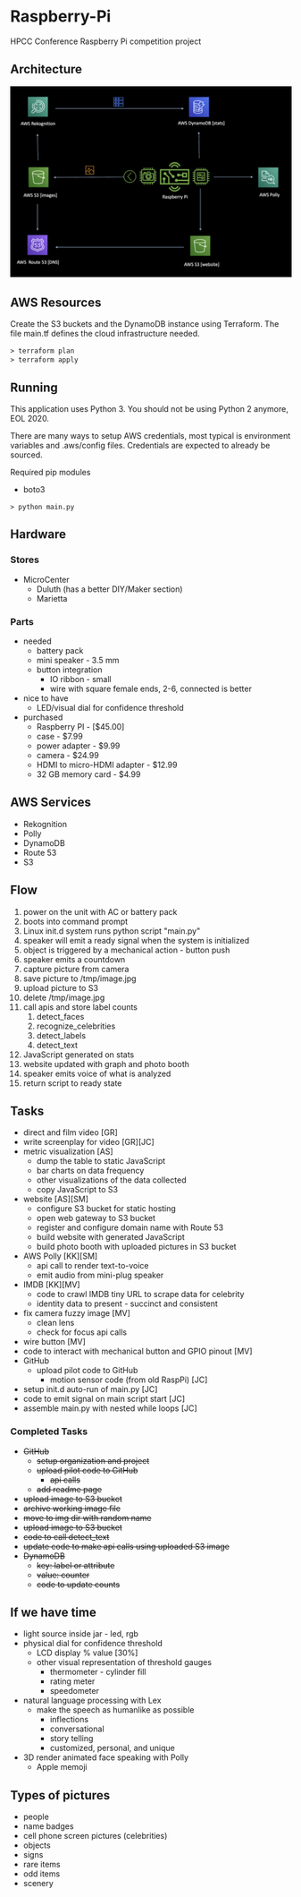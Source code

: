 # Raspberry-Pi

HPCC Conference Raspberry Pi competition project

## Architecture
![Architecture](/img/architecture.png)

## AWS Resources

Create the S3 buckets and the DynamoDB instance using Terraform. 
The file main.tf defines the cloud infrastructure needed.

```
> terraform plan
> terraform apply
```

## Running

This application uses Python 3. You should not be using Python 2 anymore, EOL 2020.

There are many ways to setup AWS credentials, most typical is environment variables and .aws/config files. Credentials are expected to already be sourced.

Required pip modules
- boto3

```
> python main.py
```

## Hardware

### Stores
- MicroCenter
    - Duluth (has a better DIY/Maker section)
    - Marietta

### Parts
- needed
  - battery pack
  - mini speaker - 3.5 mm
  - button integration
    - IO ribbon - small
    - wire with square female ends, 2-6, connected is better
- nice to have
  - LED/visual dial for confidence threshold
- purchased
  - Raspberry PI - [$45.00] 
  - case - $7.99
  - power adapter - $9.99
  - camera - $24.99
  - HDMI to micro-HDMI adapter - $12.99
  - 32 GB memory card - $4.99
 
## AWS Services
- Rekognition
- Polly
- DynamoDB
- Route 53
- S3

## Flow
1. power on the unit with AC or battery pack
1. boots into command prompt
1. Linux init.d system runs python script "main.py"
1. speaker will emit a ready signal when the system is initialized  
1. object is triggered by a mechanical action - button push
1. speaker emits a countdown 
1. capture picture from camera
1. save picture to /tmp/image.jpg
1. upload picture to S3
1. delete /tmp/image.jpg
1. call apis and store label counts
    1. detect_faces
    1. recognize_celebrities
    1. detect_labels
    1. detect_text
1. JavaScript generated on stats
1. website updated with graph and photo booth
1. speaker emits voice of what is analyzed
1. return script to ready state

## Tasks
- direct and film video [GR]
- write screenplay for video [GR][JC]
- metric visualization [AS] 
  - dump the table to static JavaScript
  - bar charts on data frequency
  - other visualizations of the data collected
  - copy JavaScript to S3
- website [AS][SM]
  - configure S3 bucket for static hosting
  - open web gateway to S3 bucket
  - register and configure domain name with Route 53
  - build website with generated JavaScript
  - build photo booth with uploaded pictures in S3 bucket
- AWS Polly [KK][SM]
   - api call to render text-to-voice 
   - emit audio from mini-plug speaker
- IMDB [KK][MV]
  - code to crawl IMDB tiny URL to scrape data for celebrity
  - identity data to present - succinct and consistent
- fix camera fuzzy image [MV]
  - clean lens
  - check for focus api calls
- wire button [MV]
- code to interact with mechanical button and GPIO pinout [MV]
- GitHub
  - upload pilot code to GitHub 
    - motion sensor code (from old RaspPi) [JC]
- setup init.d auto-run of main.py [JC]
- code to emit signal on main script start [JC]
- assemble main.py with nested while loops [JC]

### Completed Tasks
- ~~GitHub~~
  - ~~setup organization and project~~
  - ~~upload pilot code to GitHub~~ 
    - ~~api calls~~
  - ~~add readme page~~
- ~~upload image to S3 bucket~~
- ~~archive working image file~~
- ~~move to img dir with random name~~
- ~~upload image to S3 bucket~~
- ~~code to call detect_text~~
- ~~update code to make api calls using uploaded S3 image~~
- ~~DynamoDB~~
  - ~~key: label or attribute~~
  - ~~value: counter~~
  - ~~code to update counts~~            
            
## If we have time
- light source inside jar - led, rgb
- physical dial for confidence threshold
  - LCD display % value [30%]
  - other visual representation of threshold gauges
    - thermometer - cylinder fill
    - rating meter
    - speedometer
- natural language processing with Lex
  - make the speech as humanlike as possible
    - inflections 
    - conversational
    - story telling
    - customized, personal, and unique
- 3D render animated face speaking with Polly
  - Apple memoji
  
## Types of pictures
- people
- name badges
- cell phone screen pictures (celebrities)
- objects
- signs
- rare items
- odd items
- scenery

